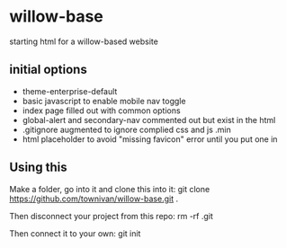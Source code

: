# willow-base
starting html for a willow-based website

## initial options

* theme-enterprise-default
* basic javascript to enable mobile nav toggle
* index page filled out with common options
* global-alert and secondary-nav commented out but exist in the html
* .gitignore augmented to ignore complied css and js .min
* html placeholder to avoid "missing favicon" error until you put one in

## Using this 
Make a folder, go into it and clone this into it:
    git clone https://github.com/townivan/willow-base.git .

Then disconnect your project from this repo:
    rm -rf .git

Then connect it to your own:
    git init

